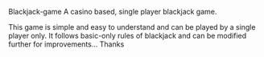 Blackjack-game
A casino based, single player blackjack game.

This game is simple and easy to understand and can be played by a single player only.
It follows basic-only rules of blackjack and can be modified further for improvements...
Thanks 
